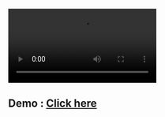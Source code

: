 ![](./assets/screenshot.mp4)

## Demo : [Click here](https://vandrieu.github.io/canvas-mouse-particles/)
